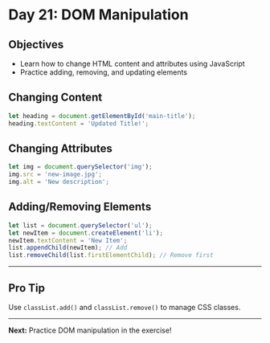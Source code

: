 # Day 21: DOM Manipulation

## Objectives
- Learn how to change HTML content and attributes using JavaScript
- Practice adding, removing, and updating elements

## Changing Content
```js
let heading = document.getElementById('main-title');
heading.textContent = 'Updated Title!';
```

## Changing Attributes
```js
let img = document.querySelector('img');
img.src = 'new-image.jpg';
img.alt = 'New description';
```

## Adding/Removing Elements
```js
let list = document.querySelector('ul');
let newItem = document.createElement('li');
newItem.textContent = 'New Item';
list.appendChild(newItem); // Add
list.removeChild(list.firstElementChild); // Remove first
```

---

## Pro Tip
Use `classList.add()` and `classList.remove()` to manage CSS classes.

---

**Next:** Practice DOM manipulation in the exercise!
